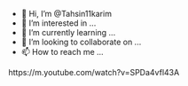 - 👋 Hi, I’m @Tahsin11karim
- 👀 I’m interested in ...
- 🌱 I’m currently learning ...
- 💞️ I’m looking to collaborate on ...
- 📫 How to reach me ...

<!---
Tahsin11karim/Tahsin11karim is a ✨ special ✨ repository because its `README.md` (this file) appears on your GitHub profile.
You can click the Preview link to take a look at your changes.
--->https://m.youtube.com/watch?v=SPDa4vfl43A
